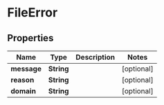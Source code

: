 
# FileError

## Properties
Name | Type | Description | Notes
------------ | ------------- | ------------- | -------------
**message** | **String** |  |  [optional]
**reason** | **String** |  |  [optional]
**domain** | **String** |  |  [optional]




